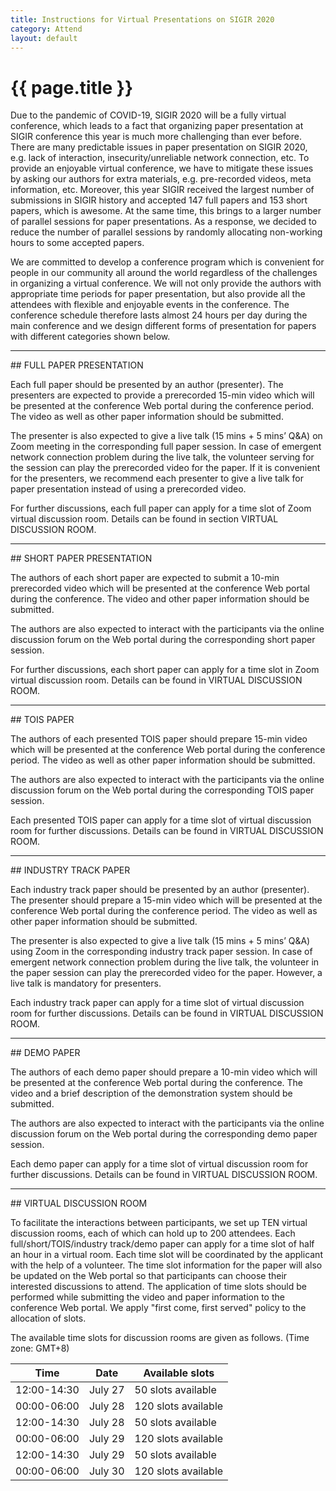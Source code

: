 ```yaml
---
title: Instructions for Virtual Presentations on SIGIR 2020
category: Attend
layout: default
---
```


# {{ page.title }}

Due to the pandemic of COVID-19, SIGIR 2020 will be a fully virtual conference, which leads to a fact that organizing paper presentation at SIGIR conference this year is much more challenging than ever before. There are many predictable issues in paper presentation on SIGIR 2020, e.g. lack of interaction, insecurity/unreliable network connection, etc. To provide an enjoyable virtual conference, we have to mitigate these issues by asking our authors for extra materials, e.g. pre-recorded videos, meta information, etc. Moreover, this year SIGIR received the largest number of submissions in SIGIR history and accepted 147 full papers and 153 short papers, which is awesome. At the same time, this brings to a larger number of parallel sessions for paper presentations. As a response, we decided to reduce the number of parallel sessions by randomly allocating non-working hours to some accepted papers.

We are committed to develop a conference program which is convenient for people in our community all around the world regardless of the challenges in organizing a virtual conference. We will not only provide the authors with appropriate time periods for paper presentation, but also provide all the attendees with flexible and enjoyable events in the conference. The conference schedule therefore lasts almost 24 hours per day during the main conference and we design different forms of presentation for papers with different categories shown below.

<hr>
## FULL PAPER PRESENTATION

Each full paper should be presented by an author (presenter). The presenters are expected to provide a prerecorded 15-min video which will be presented at the conference Web portal during the conference period. The video as well as other paper information should be submitted.

The presenter is also expected to give a live talk (15 mins + 5 mins’ Q&A) on Zoom meeting in the corresponding full paper session. In case of emergent network connection problem during the live talk, the volunteer serving for the session can play the prerecorded video for the paper. If it is convenient for the presenters, we recommend each presenter to give a live talk for paper presentation instead of using a prerecorded video. 

For further discussions, each full paper can apply for a time slot of Zoom virtual discussion room. Details can be found in section VIRTUAL DISCUSSION ROOM.


<hr>
## SHORT PAPER PRESENTATION

The authors of each short paper are expected to submit a 10-min prerecorded video which will be presented at the conference Web portal during the conference. The video and other paper information should be submitted.

The authors are also expected to interact with the participants via the online discussion forum on the Web portal during the corresponding short paper session.

For further discussions, each short paper can apply for a time slot in Zoom virtual discussion room. Details can be found in VIRTUAL DISCUSSION ROOM.


<hr>
## TOIS PAPER 

The authors of each presented TOIS paper should prepare 15-min video which will be presented at the conference Web portal during the conference period. The video as well as other paper information should be submitted.

The authors are also expected to interact with the participants via the online discussion forum on the Web portal during the corresponding TOIS paper session.

Each presented TOIS paper can apply for a time slot of virtual discussion room for further discussions. Details can be found in VIRTUAL DISCUSSION ROOM. 


<hr>
## INDUSTRY TRACK PAPER 

Each industry track paper should be presented by an author (presenter). The presenter should prepare a 15-min video which will be presented at the conference Web portal during the conference period. The video as well as other paper information should be submitted.

The presenter is also expected to give a live talk (15 mins + 5 mins’ Q&A) using Zoom in the corresponding industry track paper session. In case of emergent network connection problem during the live talk, the volunteer in the paper session can play the prerecorded video for the paper. However, a live talk is mandatory for presenters.

Each industry track paper can apply for a time slot of virtual discussion room for further discussions. Details can be found in VIRTUAL DISCUSSION ROOM. 


<hr>
## DEMO PAPER 

The authors of each demo paper should prepare a 10-min video which will be presented at the conference Web portal during the conference. The video and a brief description of the demonstration system should be submitted.

The authors are also expected to interact with the participants via the online discussion forum on the Web portal during the corresponding demo paper session.

Each demo paper can apply for a time slot of virtual discussion room for further discussions. Details can be found in VIRTUAL DISCUSSION ROOM.

<hr>
## VIRTUAL DISCUSSION ROOM 

To facilitate the interactions between participants, we set up TEN virtual discussion rooms, each of which can hold up to 200 attendees. Each full/short/TOIS/industry track/demo paper can apply for a time slot of half an hour in a virtual room. Each time slot will be coordinated by the applicant with the help of a volunteer. The time slot information for the paper will also be updated on the Web portal so that participants can choose their interested discussions to attend. The application of time slots should be performed while submitting the video and paper information to the conference Web portal. We apply "first come, first served" policy to the allocation of slots.

The available time slots for discussion rooms are given as follows. (Time zone: GMT+8)

Time | Date | Available slots
-----|------|-------------------------
12:00-14:30 | July 27 | 50 slots available
00:00-06:00 | July 28 | 120 slots available
12:00-14:30 | July 28 | 50 slots available
00:00-06:00 | July 29 | 120 slots available 
12:00-14:30 | July 29 | 50 slots available 
00:00-06:00 | July 30 | 120 slots available
